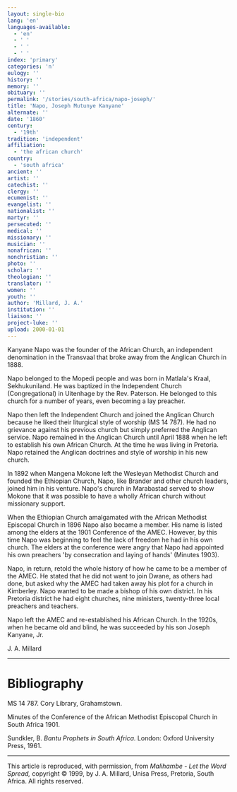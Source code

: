 ```yaml
---
layout: single-bio
lang: 'en'
languages-available:
  - 'en'
  - ' '
  - ' '
  - ' '
index: 'primary'
categories: 'n'
eulogy: ''
history: ''
memory: ''
obituary: ''
permalink: '/stories/south-africa/napo-joseph/'
title: 'Napo, Joseph Mutunye Kanyane'
alternate: ''
date: '1860'
century:
  - '19th'
tradition: 'independent'
affiliation:
  - 'the african church'
country:
  - 'south africa'
ancient: ''
artist: ''
catechist: ''
clergy: ''
ecumenist: ''
evangelist: ''
nationalist: ''
martyr: ''
persecuted: ''
medical: ''
missionary: ''
musician: ''
nonafrican: ''
nonchristian: ''
photo: ''
scholar: ''
theologian: ''
translator: ''
women: ''
youth: ''
author: 'Millard, J. A.'
institution: ''
liaison: ''
project-luke: ''
upload: 2000-01-01
---
```



Kanyane Napo was the founder of the African Church, an independent denomination in the Transvaal that broke away from the Anglican Church in 1888.

Napo belonged to the Mopedi people and was born in Matlala's Kraal, Sekhukuniland. He was baptized in the Independent Church (Congregational) in Uitenhage by the Rev. Paterson. He belonged to this church for a number of years, even becoming a lay preacher.

Napo then left the Independent Church and joined the Anglican Church because he liked their liturgical style of worship (MS 14 787). He had no grievance against his previous church but simply preferred the Anglican service. Napo remained in the Anglican Church until April 1888 when he left to establish his own African Church. At the time he was living in Pretoria. Napo retained the Anglican doctrines and style of worship in his new church.

In 1892 when Mangena Mokone left the Wesleyan Methodist Church and founded the Ethiopian Church, Napo, like Brander and other church leaders, joined him in his venture. Napo's church in Marabastad served to show Mokone that it was possible to have a wholly African church without missionary support.

When the Ethiopian Church amalgamated with the African Methodist Episcopal Church in 1896 Napo also became a member. His name is listed among the elders at the 1901 Conference of the AMEC. However, by this time Napo was beginning to feel the lack of freedom he had in his own church. The elders at the conference were angry that Napo had appointed his own preachers 'by consecration and laying of hands' (Minutes 1903).

Napo, in return, retold the whole history of how he came to be a member of the AMEC. He stated that he did not want to join Dwane, as others had done, but asked why the AMEC had taken away his plot for a church in Kimberley. Napo wanted to be made a bishop of his own district. In his Pretoria district he had eight churches, nine ministers, twenty-three local
preachers and teachers.

Napo left the AMEC and re-established his African Church. In the 1920s, when he became old and blind, he was succeeded by his son Joseph Kanyane, Jr.

J. A. Millard

---

# Bibliography

MS 14 787. Cory Library, Grahamstown.

Minutes of the Conference of the African Methodist Episcopal Church in South Africa 1901.

Sundkler, B. *Bantu Prophets in South Africa.* London: Oxford University Press, 1961.

---

This article is reproduced, with permission, from *Malihambe - Let the Word Spread,* copyright &copy; 1999, by J. A. Millard, Unisa Press, Pretoria, South Africa.  All rights reserved.